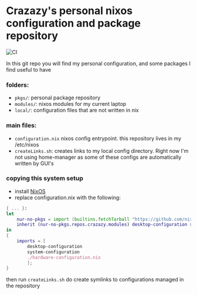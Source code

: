 # Crazazy's personal nixos configuration and package repository

![CI](https://github.com/crazazy/nixos-config/workflows/CI/badge.svg)

In this git repo you will find my personal configuration, and some packages I find useful to have
 
### folders:

- `pkgs/`: personal package repository
- `modules/`: nixos modules for my current laptop
- `local/`: configuration files that are not written in nix

### main files:

- `configuration.nix` nixos config entrypoint. this repository lives in my /etc/nixos
- `createLinks.sh`: creates links to my local config directory. Right now I'm not using home-manager     as some of these configs are automatically written by GUI's

### copying this system setup

- install [NixOS](https://nixos.org/nixos/manual/)
- replace configuration.nix with the following:
```nix
{ ... }:
let 
    nur-no-pkgs = import (builtins.fetchTarball "https://github.com/nix-community/NUR/archive/master.tar.gz") {};
    inherit (nur-no-pkgs.repos.crazazy.modules) desktop-configuration system-configuration;
in
{
    imports = [
        desktop-configuration
        system-configuration
        ./hardware-configuration.nix
        ];
}
```

then run `createLinks.sh` do create symlinks to configurations managed in the repository
